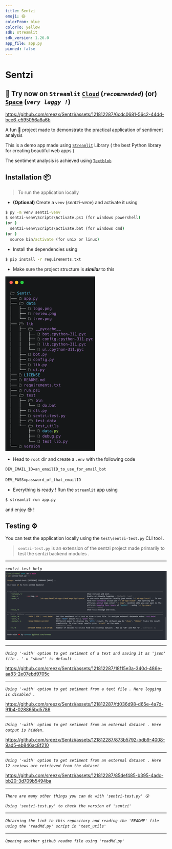 ```yaml
---
title: Sentzi
emoji: 😄
colorFrom: blue
colorTo: yellow
sdk: streamlit
sdk_version: 1.26.0
app_file: app.py
pinned: false
---
```


# Sentzi

## 🎉 Try now on `Streamlit` [`Cloud`](https://sentzi.streamlit.app/) (_`recommended`_) (or) [`Space`](https://huggingface.co/spaces/Sreezx/Sentzi) (_`very laggy !`_)

https://github.com/sreezx/Sentzi/assets/121812287/6cdc0681-56c2-44dd-bce6-e595056a8a6b

A fun 🥳 project made to demonstrate the practical application of sentiment analysis 

This is a demo app made using [`Streamlit`](streamlit.io) Library ( the best Python library for creating beautiful web apps )

The sentiment analysis is achieved using [`Textblob`](https://github.com/sloria/TextBlob)

## Installation 📦

> To run the application locally 
- **(Optional)** Create a `venv` (_sentzi-venv_) and activate it using 
```cmd
$ py -m venv sentzi-venv
$ sentzi-venv\Scripts\Activate.ps1 (for windows powershell)
(or )
  sentzi-venv\Scripts\activate.bat (for windows cmd)
(or )
  source bin/activate (for unix or linux)
```
- Install the dependencies using 
```cmd
$ pip install -r requirements.txt
```
- Make sure the project structure is _**similar**_ to this 

<img src="data/tree.png" alt="tree" width="280"/>

- Head to `root` dir and create a `.env` with the following code 

```cmd
DEV_EMAIL_ID=an_emailID_to_use_for_email_bot

DEV_PASS=password_of_that_emailID
```

- Everything is ready ! Run the `streamlit` app using 
```cmd
$ streamlit run app.py
```
and enjoy 😎 !

## Testing ⚙️ 

You can test the application locally using the `test\sentzi-test.py` CLI tool . 

> `sentzi-test.py` is an extension of the sentzi project made primarily to test the sentzi backend modules . 
---
_`sentzi-test help`_
<img src="data/test-help.png" alt="sentzi-test-help" style="max-width: 100% ;" />

---
_`Using '-with' option to get setiment of a text and saving it as 'json' file . '-o "show"' is default . `_

https://github.com/sreezx/Sentzi/assets/121812287/18f15e3a-340d-486e-aa83-2e07ebd9705c

---
_`Using '-with' option to get setiment from a text file . Here logging is disabled . `_

https://github.com/sreezx/Sentzi/assets/121812287/fd036d98-d65e-4a7d-91b4-028865bd5786

---
_`Using '-with' option to get setiment from an external dataset . Here output is hidden. `_

https://github.com/sreezx/Sentzi/assets/121812287/873b5792-bdb9-4008-9ad5-eb846ac8f210

---
_`Using '-with' option to get setiment from an external dataset . Here 12 reviews are retrieved from the dataset `_

https://github.com/sreezx/Sentzi/assets/121812287/85def485-b395-4adc-bb20-3d709b5494ba

---
_`There are many other things you can do with 'sentzi-test.py' 😮`_

_`Using 'sentzi-test.py' to check the version of 'sentzi'`_

---
_`Obtaining the link to this repository and reading the 'README' file using the 'readMd.py' script in 'test_utils' `_

---
_`Opening another github readme file using 'readMd.py'`_


